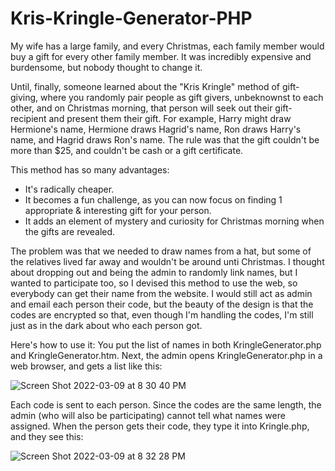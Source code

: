 # Kris-Kringle-Generator-PHP

My wife has a large family, and every Christmas, each family member would buy a gift for every other family member. It was incredibly expensive and burdensome, but nobody thought to change it.

Until, finally, someone learned about the "Kris Kringle" method of gift-giving, where you randomly pair people as gift givers, unbeknownst to each other, and on Christmas morning, that person will seek out their gift-recipient and present them their gift.
For example, Harry might draw Hermione's name, Hermione draws Hagrid's name, Ron draws Harry's name, and Hagrid draws Ron's name.
The rule was that the gift couldn't be more than $25, and couldn't be cash or a gift certificate.

This method has so many advantages:
- It's radically cheaper.
- It becomes a fun challenge, as you can now focus on finding 1 appropriate & interesting gift for your person.
- It adds an element of mystery and curiosity for Christmas morning when the gifts are revealed.

The problem was that we needed to draw names from a hat, but some of the relatives lived far away and wouldn't be around unti Christmas.
I thought about dropping out and being the admin to randomly link names, but I wanted to participate too, so I devised this method to use the web, so everybody can get their name from the website.
I would still act as admin and email each person their code, but the beauty of the design is that the codes are encrypted so that, even though I'm handling the codes, I'm still just as in the dark about who each person got.

Here's how to use it:
You put the list of names in both KringleGenerator.php and KringleGenerator.htm.
Next, the admin opens KringleGenerator.php in a web browser, and gets a list like this:

![Screen Shot 2022-03-09 at 8 30 40 PM](https://user-images.githubusercontent.com/4951823/157589817-8bbab599-c5a6-4f27-9847-9e1af6431309.png)

Each code is sent to each person. Since the codes are the same length, the admin (who will also be participating) cannot tell what names were assigned.
When the person gets their code, they type it into Kringle.php, and they see this:

![Screen Shot 2022-03-09 at 8 32 28 PM](https://user-images.githubusercontent.com/4951823/157590032-84db957e-c89b-4d95-8586-85aed56bebac.png)


